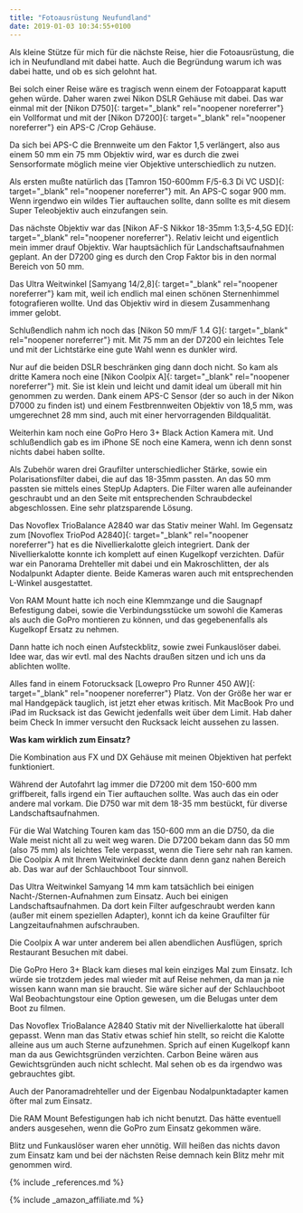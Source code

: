 ```yaml
---
title: "Fotoausrüstung Neufundland"
date: 2019-01-03 10:34:55+0100
---
```


Als kleine Stütze für mich für die nächste Reise, hier die Fotoausrüstung, die ich in Neufundland mit dabei hatte. Auch die Begründung warum ich was dabei hatte, und ob es sich gelohnt hat.

Bei solch einer Reise wäre es tragisch wenn einem der Fotoapparat kaputt gehen würde. Daher waren zwei Nikon DSLR Gehäuse mit dabei. Das war einmal mit der [Nikon D750]{: target="_blank" rel="noopener noreferrer"} ein Vollformat und mit der [Nikon D7200]{: target="_blank" rel="noopener noreferrer"} ein APS-C /Crop Gehäuse. 

Da sich bei APS-C die Brennweite um den Faktor 1,5 verlängert, also aus einem 50 mm ein 75 mm Objektiv wird, war es durch die zwei Sensorformate möglich meine vier Objektive unterschiedlich zu nutzen.

Als ersten mußte natürlich das [Tamron 150-600mm F/5-6.3 Di VC USD]{: target="_blank" rel="noopener noreferrer"} mit. An APS-C sogar 900 mm. Wenn irgendwo ein wildes Tier auftauchen sollte, dann sollte es mit diesem Super Teleobjektiv auch einzufangen sein.

Das nächste Objektiv war das [Nikon AF-S Nikkor 18-35mm 1:3,5-4,5G ED]{: target="_blank" rel="noopener noreferrer"}. Relativ leicht und eigentlich mein immer drauf Objektiv. War hauptsächlich für Landschaftsaufnahmen geplant. An der D7200 ging es durch den Crop Faktor bis in den normal Bereich von 50 mm.

Das Ultra Weitwinkel [Samyang 14/2,8]{: target="_blank" rel="noopener noreferrer"} kam mit, weil ich endlich mal einen schönen Sternenhimmel fotografieren wollte. Und das Objektiv wird in diesem Zusammenhang immer gelobt.

Schlußendlich nahm ich noch das [Nikon 50 mm/F 1.4 G]{: target="_blank" rel="noopener noreferrer"} mit. Mit 75 mm an der D7200 ein leichtes Tele und mit der Lichtstärke eine gute Wahl wenn es dunkler wird.

Nur auf die beiden DSLR beschränken ging dann doch nicht. So kam als dritte Kamera noch eine [Nikon Coolpix A]{: target="_blank" rel="noopener noreferrer"} mit. Sie ist klein und leicht und damit ideal um überall mit hin genommen zu werden. Dank einem APS-C Sensor (der so auch in der Nikon D7000 zu finden ist) und einem Festbrennweiten Objektiv von 18,5 mm, was umgerechnet 28 mm sind, auch mit einer hervorragenden Bildqualität. 

Weiterhin kam noch eine GoPro Hero 3+ Black Action Kamera mit. Und schlußendlich gab es im iPhone SE noch eine Kamera, wenn ich denn sonst nichts dabei haben sollte.

Als Zubehör waren drei Graufilter unterschiedlicher Stärke, sowie ein Polarisationsfilter dabei, die auf das 18-35mm passten. An das 50 mm passten sie mittels eines StepUp Adapters. Die Filter waren alle aufeinander geschraubt und an den Seite mit entsprechenden Schraubdeckel abgeschlossen. Eine sehr platzsparende Lösung.

Das Novoflex TrioBalance A2840 war das Stativ meiner Wahl. Im Gegensatz zum [Novoflex TrioPod A2840]{: target="_blank" rel="noopener noreferrer"} hat es die Nivellierkalotte gleich integriert. Dank der Nivellierkalotte konnte ich komplett auf einen Kugelkopf verzichten. Dafür war ein Panorama Drehteller mit dabei und ein Makroschlitten, der als Nodalpunkt Adapter diente. Beide Kameras waren auch mit entsprechenden L-Winkel ausgestattet.

Von RAM Mount hatte ich noch eine Klemmzange und die Saugnapf Befestigung dabei, sowie die Verbindungsstücke um sowohl die Kameras als auch die GoPro montieren zu können, und das gegebenenfalls als Kugelkopf Ersatz zu nehmen.

Dann hatte ich noch einen Aufsteckblitz, sowie zwei Funkauslöser dabei. Idee war, das wir evtl. mal des Nachts draußen sitzen und ich uns da ablichten wollte.

Alles fand in einem Fotorucksack [Lowepro Pro Runner 450 AW]{: target="_blank" rel="noopener noreferrer"} Platz. Von der Größe her war er mal Handgepäck tauglich, ist jetzt eher etwas kritisch. Mit MacBook Pro und iPad im Rucksack ist das Gewicht jedenfalls weit über dem Limit. Hab daher beim Check In immer versucht den Rucksack leicht aussehen zu lassen.

**Was kam wirklich zum Einsatz?**

Die Kombination aus FX und DX Gehäuse mit meinen Objektiven hat perfekt funktioniert. 

Während der Autofahrt lag immer die D7200 mit dem 150-600 mm griffbereit, falls irgend ein Tier auftauchen sollte. Was auch das ein oder andere mal vorkam. Die D750 war mit dem 18-35 mm bestückt, für diverse Landschaftsaufnahmen.

Für die Wal Watching Touren kam das 150-600 mm an die D750, da die Wale meist nicht all zu weit weg waren. Die D7200 bekam dann das 50 mm (also 75 mm) als leichtes Tele verpasst, wenn die Tiere sehr nah ran kamen. Die Coolpix A mit Ihrem Weitwinkel deckte dann denn ganz nahen Bereich ab. Das war auf der Schlauchboot Tour sinnvoll.

Das Ultra Weitwinkel Samyang 14 mm kam tatsächlich bei einigen Nacht-/Sternen-Aufnahmen zum Einsatz. Auch bei einigen Landschaftsaufnahmen. Da dort kein Filter aufgeschraubt werden kann (außer mit einem speziellen Adapter), konnt ich da keine Graufilter für Langzeitaufnahmen aufschrauben.

Die Coolpix A war unter anderem bei allen abendlichen Ausflügen, sprich Restaurant Besuchen mit dabei.

Die GoPro Hero 3+ Black kam dieses mal kein einziges Mal zum Einsatz. Ich würde sie trotzdem jedes mal wieder mit auf Reise nehmen, da man ja nie wissen kann wann man sie braucht. Sie wäre sicher auf der Schlauchboot Wal Beobachtungstour eine Option gewesen, um die Belugas unter dem Boot zu filmen. 

Das Novoflex TrioBalance A2840 Stativ mit der Nivellierkalotte hat überall gepasst. Wenn man das Stativ etwas schief hin stellt, so reicht die Kalotte alleine aus um auch Sterne aufzunehmen. Sprich auf einen Kugelkopf kann man da aus Gewichtsgründen verzichten. Carbon Beine wären aus Gewichtsgründen auch nicht schlecht. Mal sehen ob es da irgendwo was gebrauchtes gibt.

Auch der Panoramadrehteller und der Eigenbau Nodalpunktadapter kamen öfter mal zum Einsatz. 

Die RAM Mount Befestigungen hab ich nicht benutzt. Das hätte eventuell anders ausgesehen, wenn die GoPro zum Einsatz gekommen wäre.

Blitz und Funkauslöser waren eher unnötig. Will heißen das nichts davon zum Einsatz kam und bei der nächsten Reise demnach kein Blitz mehr mit genommen wird.

{% include _references.md %}

{% include _amazon_affiliate.md %}






